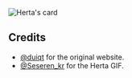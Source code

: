 ![Herta's card](/assets/img/card_en.jpg)

## Credits

<ul>
    <li>
        <a href="https://github.com/duiqt">@duiqt</a> for the original website.
    </li>
    <li>
        <a href="https://twitter.com/Seseren_kr">@Seseren_kr</a> for the Herta GIF.
    </li>
</ul>
